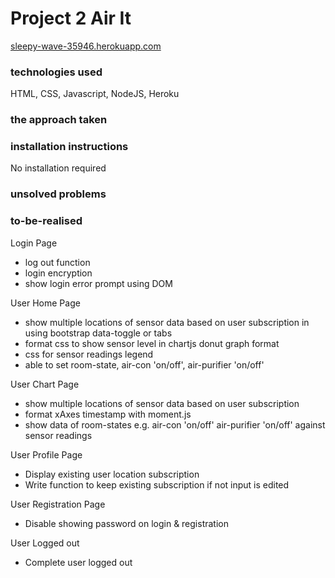 # Project 2 Air It

<a href src="sleepy-wave-35946.herokuapp.com"> sleepy-wave-35946.herokuapp.com </a> 

<h3>technologies used</h3>
HTML, CSS, Javascript, NodeJS, Heroku

<h3>the approach taken</h3>


<h3>installation instructions</h3>
No installation required

<h3>unsolved problems</h3>

<h3>to-be-realised</h3>
  <p>Login Page</p>
  <ul>
    <li>log out function</li>
    <li>login encryption</li>
    <li>show login error prompt using DOM</li>
  </ul>
  
  <p>User Home Page</p>
  <ul>
    <li>show multiple locations of sensor data based on user subscription in using bootstrap data-toggle or tabs</li>
    <li>format css to show sensor level in chartjs donut graph format</li>
    <li>css for sensor readings legend</li>
    <li>able to set room-state, air-con 'on/off', air-purifier 'on/off'
  </ul>
  
  <p>User Chart Page</p>
  <ul>
    <li>show multiple locations of sensor data based on user subscription</li>
    <li>format xAxes timestamp with moment.js</li>
    <li>show data of room-states e.g. air-con 'on/off' air-purifier 'on/off' against sensor readings</li>
  </ul>
  
  <p>User Profile Page</p>
  <ul>
    <li>Display existing user location subscription</li>
    <li>Write function to keep existing subscription if not input is edited</li>
  </ul>
  
  <p>User Registration Page</p>
  <ul>
    <li>Disable showing password on login & registration</li>
  </ul>
  
  <p>User Logged out</p>
   <ul>
    <li>Complete user logged out</li>
  </ul>
  
  
  
  
